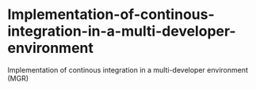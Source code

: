 # Implementation-of-continous-integration-in-a-multi-developer-environment
Implementation of continous integration in a multi-developer environment (MGR)
